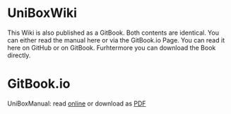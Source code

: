 # UniBoxWiki

This Wiki is also published as a GitBook. Both contents are identical. You can either read the manual here or via the GitBook.io Page. You can read it here on GitHub or on GitBook. Furhtermore you can download the Book directly.

# GitBook.io

UniBoxManual: read [online](http://alextape.gitbooks.io/unibox/content/) or download as [PDF](https://www.gitbook.com/download/pdf/book/alextape/unibox)